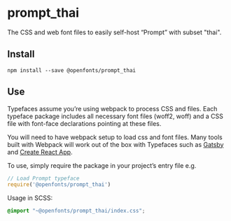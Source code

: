 
# prompt_thai

The CSS and web font files to easily self-host “Prompt” with subset "thai".

## Install

`npm install --save @openfonts/prompt_thai`

## Use

Typefaces assume you’re using webpack to process CSS and files. Each typeface
package includes all necessary font files (woff2, woff) and a CSS file with
font-face declarations pointing at these files.

You will need to have webpack setup to load css and font files. Many tools built
with Webpack will work out of the box with Typefaces such as [Gatsby](https://github.com/gatsbyjs/gatsby)
and [Create React App](https://github.com/facebookincubator/create-react-app).

To use, simply require the package in your project’s entry file e.g.

```javascript
// Load Prompt typeface
require('@openfonts/prompt_thai')
```

Usage in SCSS:
```scss
@import "~@openfonts/prompt_thai/index.css";
```
